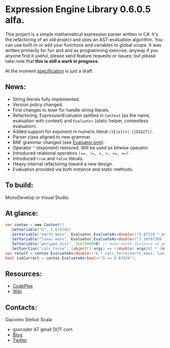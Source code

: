 Expression Engine Library 0.6.0.5 alfa.
===
This project is a simple mathematical expression parser written in C#. It's the refactoring of an old project and uses an AST-evaluation algorithm. You can use built-in or add your functions and variables to global scope. It was written primarily for fun and and as programming exercise; anyway if you anyone find it useful, please send feature requests or issues; but please take note that __this is still a work in progress__.

At the moment [specification](https://docs.google.com/document/d/1Mu0DlKErOY0RQGUYe3xaoY_2jgYVKA4wRxI8xiiLS0k/edit) is just a draft.

News:
---
  - String literals fully implemented.
  - Version policy changed.
  - First changes to lexer for handle string literals.
  - Refactoring, ExpressionEvaluator splitted in ``Context`` (as the name, evaluation with context) and ``Evaluator`` (static helper, contextless evaluation).
  - Added support for exponent in numeric literal ``([E|e][+|-][DIGIT])``.
  - Parser class aligned to new grammar.
  - BNF grammar changed (see [Evaluator.grm](https://github.com/gsscoder/exprengine/blob/master/doc/Evaluator.grm)).
  - Operator ``^`` (exponent) removed. Will be used as bitwise operator.
  - Introduced relational operators ``(==, !=, <, >, <=, >=)``.
  - Introduced ``true`` and ``false`` literals.
  - Heavy internal refactoring toward a new design.
  - Evaluation provided via both instance and static methods.

To build:
---
MonoDevelop or Visual Studio.

At glance:
---
```csharp
var contex = new Context()
  .SetVariable("G", 6.67428D)
  .SetVariable("earth_mass", Evaluator.EvaluateAs<double>("5.97219 * pow(10,24)")) // 5.97219E+24 kg
  .SetVariable("lunar_mass", Evaluator.EvaluateAs<double>("7.34767309 * pow(10,22)")) // 7.34767309E+22 kg
  .SetVariable("perigee_dist", 356700000D) // moon-earth distance at perigee in m
  .SetFunction("calc_force", (object[] args) => ((double) args[0] * (double) args[1]) / Math.Pow((double) args[2], 2));
var result = contex.EvaluateAs<double>("G * calc_force(earth_mass, lunar_mass, perigee_dist)"); // 2.3018745174107073E+31
bool isGCorrect = contex.EvaluateAs<bool>("G == 6.67428");
```

Resources:
---
  - [CodePlex](http://exprengine.codeplex.com/)
  - [Wiki](https://github.com/gsscoder/exprengine/wiki)

Contacts:
---
Giacomo Stelluti Scala
  - gsscoder AT gmail DOT com
  - [Blog](http://gsscoder.blogspot.it)
  - [Twitter](http://twitter.com/gsscoder)
